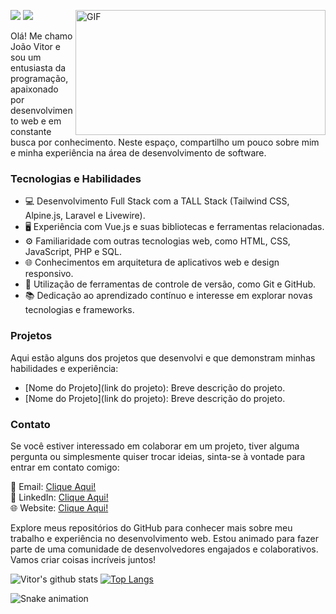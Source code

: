  <img align="right" alt="GIF" src="https://github.com/abhisheknaiidu/abhisheknaiidu/blob/master/code.gif?raw=true" 
      width="400" height="200" />
![](https://visitor-badge.glitch.me/badge?page_id=VitorSMaia.VitorSMaia)
![](https://img.shields.io/github/watchers/VitorSMaia/VitorSMaia.svg)

Olá! Me chamo João Vitor e sou um entusiasta da programação, apaixonado por desenvolvimento web e em constante busca por conhecimento. Neste espaço, compartilho um pouco sobre mim e minha experiência na área de desenvolvimento de software.


### Tecnologias e Habilidades
- 💻 Desenvolvimento Full Stack com a TALL Stack (Tailwind CSS, Alpine.js, Laravel e Livewire).
- 🖥️ Experiência com Vue.js e suas bibliotecas e ferramentas relacionadas.
- ⚙️ Familiaridade com outras tecnologias web, como HTML, CSS, JavaScript, PHP e SQL.
- 🌐 Conhecimentos em arquitetura de aplicativos web e design responsivo.
- 🧰 Utilização de ferramentas de controle de versão, como Git e GitHub.
- 📚 Dedicação ao aprendizado contínuo e interesse em explorar novas tecnologias e frameworks.


### Projetos
Aqui estão alguns dos projetos que desenvolvi e que demonstram minhas habilidades e experiência:

- [Nome do Projeto](link do projeto): Breve descrição do projeto.
- [Nome do Projeto](link do projeto): Breve descrição do projeto.


### Contato
Se você estiver interessado em colaborar em um projeto, tiver alguma pergunta ou simplesmente quiser trocar ideias, sinta-se à vontade para entrar em contato comigo:

📧 Email: [Clique Aqui!](mailto:vitor.smaia1@gmail.com)</br>
💼 LinkedIn: [Clique Aqui!](https://www.linkedin.com/in/vitorsmaia/)</br>
🌐 Website: [Clique Aqui!](https://vitormaia.dev.br)</br>

Explore meus repositórios do GitHub para conhecer mais sobre meu trabalho e experiência no desenvolvimento web. Estou animado para fazer parte de uma comunidade de desenvolvedores engajados e colaborativos. Vamos criar coisas incríveis juntos!

![Vitor's github stats](https://github-readme-stats.vercel.app/api?username=VitorSMaia&count_private=true&show_icons=true&theme=algolia) 
[![Top Langs](https://github-readme-stats.vercel.app/api/top-langs/?username=VitorSMaia&layout=compact)](https://github.com/anuraghazra/github-readme-stats)


![Snake animation](https://github.com/VitorSMaia/vitormaia/blob/output/github-contribution-grid-snake.svg)
